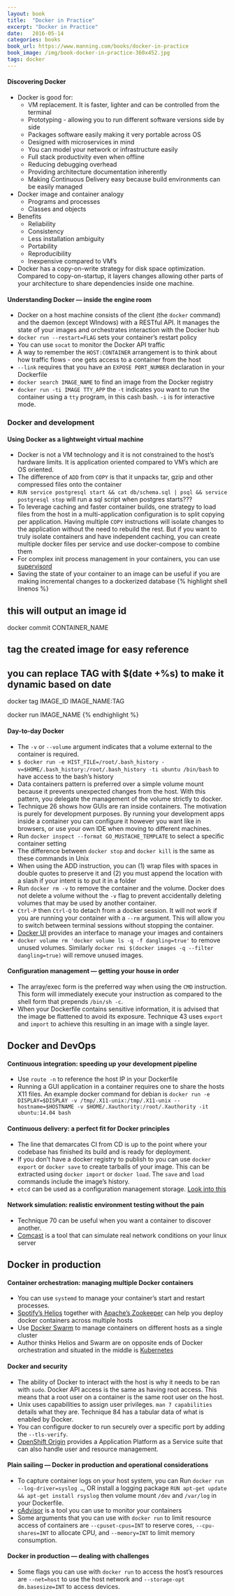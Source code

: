 ```yaml
---
layout: book
title:  "Docker in Practice"
excerpt: "Docker in Practice"
date:   2016-05-14
categories: books
book_url: https://www.manning.com/books/docker-in-practice
book_image: /img/book-docker-in-practice-360x452.jpg
tags: docker
---
```


#### Discovering Docker
* Docker is good for:
    - VM replacement. It is faster, lighter and can be controlled from the terminal
    - Prototyping - allowing you to run different software versions side by side
    - Packages software easily making it very portable across OS
    - Designed with microservices in mind
    - You can model your network or infrastructure easily
    - Full stack productivity even when offline
    - Reducing debugging overhead
    - Providing architecture documentation inherently
    - Making Continuous Delivery easy because build environments can be easily managed
* Docker image and container analogy
    - Programs and processes
    - Classes and objects
* Benefits
    - Reliability
    - Consistency
    - Less installation ambiguity
    - Portability
    - Reproducibility 
    - Inexpensive compared to VM’s
* Docker has a copy-on-write strategy for disk space optimization.  Compared to copy-on-startup, it layers changes allowing other parts of your architecture to share dependencies inside one machine.
<p></p>

#### Understanding Docker — inside the engine room
* Docker on a host machine consists of the client (the `docker` command) and the daemon (except WIndows) with a RESTful API.  It manages the state of your images and orchestrates interaction with the Docker hub
* `docker run --restart=FLAG` sets your container’s restart policy
* You can use `socat` to monitor the Docker API traffic
* A way to remember the `HOST:CONTAINER` arrangement is to think about how traffic flows - one gets access to a container from the host
* `--link` requires that you have an `EXPOSE PORT_NUMBER` declaration in your Dockerfile
* `docker search IMAGE_NAME` to find an image from the Docker registry
* `docker run -ti IMAGE TTY_APP` the `-t` indicates you want to run the container using a `tty` program, in this cash bash. `-i` is for interactive mode.
<p></p>
<p></p>

### Docker and development
<p></p>

#### Using Docker as a lightweight virtual machine
* Docker is not a VM technology and it is not constrained to the host’s hardware limits.  It is application oriented compared to VM’s which are OS oriented.
* The difference of `ADD` from `COPY` is that it unpacks tar, gzip and other compressed files onto the container
* `RUN service postgresql start && cat db/schema.sql | psql && service postgresql stop` will run a sql script when postgres starts???
* To leverage caching and faster container builds, one strategy to load files from the host in a multi-application configuration is to split copying per application.  Having multiple `COPY` instructions will isolate changes to the application without the need to rebuild the rest.  But if you want to truly isolate containers and have independent caching, you can create multiple docker files per service and use docker-compose to combine them
* For complex init process management in your containers, you can use [supervisord](http://supervisord.org/)
* Saving the state of your container to an image can be useful if you are making incremental changes to a dockerized database
{% highlight shell linenos %}
## this will output an image id
docker commit CONTAINER_NAME

## tag the created image for easy reference
## you can replace TAG with $(date +%s) to make it dynamic based on date
docker tag IMAGE_ID IMAGE_NAME:TAG

docker run IMAGE_NAME
{% endhighlight %}
<p></p>

#### Day-to-day Docker
* The `-v` or `--volume` argument indicates that a volume external to the container is required.
* `$ docker run -e HIST_FILE=/root/.bash_history -v=$HOME/.bash_history:/root/.bash_history -ti ubuntu /bin/bash` to have access to the bash’s history
* Data containers pattern is preferred over a simple volume mount because it prevents unexpected changes from the host.  With this pattern, you delegate the management of the volume strictly to docker.
* Technique 26 shows how GUIs are ran inside containers.  The motivation is purely for development purposes.  By running your development apps inside a container you can configure it however you want like in browsers, or use your own IDE when moving to different machines.
* Run `docker inspect --format GO_MUSTACHE_TEMPLATE` to select a specific container setting
* The difference between `docker stop` and `docker kill` is the same as these commands in Unix
* When using the ADD instruction, you can (1) wrap files with spaces in double quotes to preserve it and (2) you must append the location with a slash if your intent is to put it in a folder
* Run `docker rm -v` to remove the container and the volume.  Docker does not delete a volume without the `-v` flag to prevent accidentally deleting volumes that may be used by another container.
* `Ctrl-P` then `Ctrl-Q` to detach from a docker session.  It will not work if you are running your container with a `--rm` argument.  This will allow you to switch between terminal sessions without stopping the container.
* [Docker UI](https://github.com/crosbymichael/dockerui) provides an interface to manage your images and containers
* `docker volume rm 'docker volume ls -q -f dangling=true'` to remove unused volumes. Similarly `docker rmi $(docker images -q --filter dangling=true)` will remove unused images.
<p></p>

#### Configuration management — getting your house in order
* The array/exec form is the preferred way when using the `CMD` instruction.  This form will immediately execute your instruction as compared to the shell form that prepends `/bin/sh -c`.  
* When your Dockerfile contains sensitive information, it is advised that the image be flattened to avoid its exposure.  Technique 43 uses `export` and `import` to achieve this resulting in an image with a single layer.
<p></p>
<p></p>

## Docker and DevOps
<p></p>

#### Continuous integration: speeding up your development pipeline
* Use `route -n` to reference the host IP in your Dockerfile
* Running a GUI application in a container requires one to share the hosts X11 files.  An example docker command for debian is `docker run -e DISPLAY=$DISPLAY -v /tmp/.X11-unix:/tmp/.X11-unix --hostname=$HOSTNAME -v $HOME/.Xauthority:/root/.Xauthority -it ubuntu:14.04 bash`
<p></p>

#### Continuous delivery: a perfect fit for Docker principles
* The line that demarcates CI from CD is up to the point where your codebase has finished its build and is ready for deployment. 
* If you don’t have a docker registry to publish to you can use `docker export` or `docker save` to create tarballs of your image.  This can be extracted using `docker import` or `docker load`.  The `save` and `load` commands include the image’s history.
* `etcd` can be used as a configuration management storage.  [Look into this](https://github.com/coreos/etcd/blob/master/Documentation/docs.md)
<p></p>

#### Network simulation: realistic environment testing without the pain
* Technique 70 can be useful when you want a container to discover another.
* [Comcast](https://github.com/tylertreat/Comcast) is a tool that can simulate real network conditions on your linux server
<p></p>
<p></p>

## Docker in production
<p></p>

#### Container orchestration: managing multiple Docker containers
* You can use `systemd` to manage your container’s start and restart processes.
* [Spotify’s Helios](https://github.com/spotify/helios) together with [Apache’s Zookeeper](http://zookeeper.apache.org/) can help you deploy docker containers across multiple hosts
* Use [Docker Swarm](https://docs.docker.com/swarm/install-w-machine/) to manage containers on different hosts as a single cluster
* Author thinks Helios and Swarm are on opposite ends of Docker orchestration and situated in the middle is [Kubernetes](https://github.com/kubernetes/kubernetes)
<p></p>

#### Docker and security
* The ability of Docker to interact with the host is why it needs to be ran with `sudo`.  Docker API access is the same as having root access. This means that a root user on a container is the same root user on the host.
* Unix uses capabilities to assign user privileges.  `man 7 capabilities` details what they are.  Technique 84 has a tabular data of what is enabled by Docker.
* You can configure docker to run securely over a specific port by adding the `--tls-verify`. 
* [OpenShift Origin](https://github.com/openshift/origin) provides a Application Platform as a Service suite that can also handle user and resource management.
<p></p>

#### Plain sailing — Docker in production and operational considerations
* To capture container logs on your host system, you can 
Run `docker run --log-driver=syslog …`, OR
install a logging package `RUN apt-get update && apt-get install rsyslog` then volume mount `/dev` and `/var/log` in your Dockerfile.
* [cAdvisor](https://github.com/google/cadvisor) is a tool you can use to monitor your containers
* Some arguments that you can use with `docker run` to limit resource access of containers are `--cpuset-cpus=INT` to reserve cores, `--cpu-shares=INT` to allocate CPU, and `--memory=INT` to limit memory consumption.
<p></p>

#### Docker in production — dealing with challenges
* Some flags you can use with `docker run` to access the host’s resources are `--net=host` to use the host network and `--storage-opt dm.basesize=INT` to access devices.